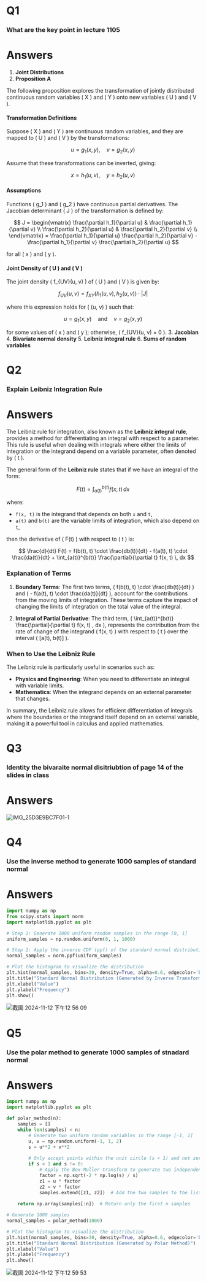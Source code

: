 # Q1
### What are the key point in lecture 1105

# Answers

1. **Joint Distributions**
2. **Proposition A**

The following proposition explores the transformation of jointly distributed continuous random variables \( X \) and \( Y \) onto new variables \( U \) and \( V \).

#### Transformation Definitions

Suppose \( X \) and \( Y \) are continuous random variables, and they are mapped to \( U \) and \( V \) by the transformations:

$$
u = g_1(x, y), \quad v = g_2(x, y)
$$

Assume that these transformations can be inverted, giving:

$$
x = h_1(u, v), \quad y = h_2(u, v)
$$

#### Assumptions

Functions \( g_1 \) and \( g_2 \) have continuous partial derivatives.
The Jacobian determinant \( J \) of the transformation is defined by:

$$
   J = \begin{vmatrix}
       \frac{\partial h_1}{\partial u} & \frac{\partial h_1}{\partial v} \\
       \frac{\partial h_2}{\partial u} & \frac{\partial h_2}{\partial v} \\
       \end{vmatrix} = \frac{\partial h_1}{\partial u} \frac{\partial h_2}{\partial v} - \frac{\partial h_1}{\partial v} \frac{\partial h_2}{\partial u}
$$

   for all \( x \) and \( y \).

#### Joint Density of \( U \) and \( V \)

The joint density \( f_{UV}(u, v) \) of \( U \) and \( V \) is given by:

$$
f_{UV}(u, v) = f_{XY}\big(h_1(u, v), h_2(u, v)\big) \cdot |J|
$$

where this expression holds for \( (u, v) \) such that:

$$
u = g_1(x, y) \quad \text{and} \quad v = g_2(x, y)
$$

for some values of \( x \) and \( y \); otherwise, \( f_{UV}(u, v) = 0 \).
3. **Jacobian** 
4. **Bivariate normal density**
5. **Leibniz integral rule**
6. **Sums of random variables**


# Q2

### Explain Leibniz Integration Rule

# Answers

The Leibniz rule for integration, also known as the **Leibniz integral rule**, provides a method for differentiating an integral with respect to a parameter. This rule is useful when dealing with integrals where either the limits of integration or the integrand depend on a variable parameter, often denoted by \( t \).

The general form of the **Leibniz rule** states that if we have an integral of the form:

$$
F(t) = \int_{a(t)}^{b(t)} f(x, t) \, dx
$$

where:
- `f(x, t)` is the integrand that depends on both `x` and `t`,
- `a(t)` and `b(t)` are the variable limits of integration, which also depend on `t`,

then the derivative of \( F(t) \) with respect to \( t \) is:

$$
\frac{d}{dt} F(t) = f(b(t), t) \cdot \frac{db(t)}{dt} - f(a(t), t) \cdot \frac{da(t)}{dt} + \int_{a(t)}^{b(t)} \frac{\partial}{\partial t} f(x, t) \, dx
$$

### Explanation of Terms

1. **Boundary Terms**: The first two terms, \( f(b(t), t) \cdot \frac{db(t)}{dt} \) and \( - f(a(t), t) \cdot \frac{da(t)}{dt} \), account for the contributions from the moving limits of integration. These terms capture the impact of changing the limits of integration on the total value of the integral.

2. **Integral of Partial Derivative**: The third term, \( \int_{a(t)}^{b(t)} \frac{\partial}{\partial t} f(x, t) \, dx \), represents the contribution from the rate of change of the integrand \( f(x, t) \) with respect to \( t \) over the interval \( [a(t), b(t)] \).

### When to Use the Leibniz Rule

The Leibniz rule is particularly useful in scenarios such as:
- **Physics and Engineering**: When you need to differentiate an integral with variable limits.
- **Mathematics**: When the integrand depends on an external parameter that changes.

In summary, the Leibniz rule allows for efficient differentiation of integrals where the boundaries or the integrand itself depend on an external variable, making it a powerful tool in calculus and applied mathematics.

# Q3
### Identity the bivaraite normal disitriubtion of page 14 of the slides in class

# Answers
![IMG_25D3E9BC7F01-1](https://github.com/user-attachments/assets/3c8c6349-be0c-4104-9593-3cbf70ce08c0)


# Q4 
### Use the inverse method to generate 1000 samples of standard normal

# Answers
```python
import numpy as np
from scipy.stats import norm
import matplotlib.pyplot as plt

# Step 1: Generate 1000 uniform random samples in the range [0, 1]
uniform_samples = np.random.uniform(0, 1, 1000)

# Step 2: Apply the inverse CDF (ppf) of the standard normal distribution
normal_samples = norm.ppf(uniform_samples)

# Plot the histogram to visualize the distribution
plt.hist(normal_samples, bins=30, density=True, alpha=0.6, edgecolor='black')
plt.title("Standard Normal Distribution (Generated by Inverse Transform)")
plt.xlabel("Value")
plt.ylabel("Frequency")
plt.show()
```
![截圖 2024-11-12 下午12 56 09](https://github.com/user-attachments/assets/00cd561b-0c47-464f-8019-8af943c5c761)


# Q5
### Use the polar method to generate 1000 samples of stnadard normal

# Answers
```python
import numpy as np
import matplotlib.pyplot as plt

def polar_method(n):
    samples = []
    while len(samples) < n:
        # Generate two uniform random variables in the range [-1, 1]
        u, v = np.random.uniform(-1, 1, 2)
        s = u**2 + v**2
        
        # Only accept points within the unit circle (s < 1) and not zero (s != 0)
        if s < 1 and s != 0:
            # Apply the Box-Muller transform to generate two independent standard normal samples
            factor = np.sqrt(-2 * np.log(s) / s)
            z1 = u * factor
            z2 = v * factor
            samples.extend([z1, z2])  # Add the two samples to the list
    
    return np.array(samples[:n])  # Return only the first n samples

# Generate 1000 samples
normal_samples = polar_method(1000)

# Plot the histogram to visualize the distribution
plt.hist(normal_samples, bins=30, density=True, alpha=0.6, edgecolor='black')
plt.title("Standard Normal Distribution (Generated by Polar Method)")
plt.xlabel("Value")
plt.ylabel("Frequency")
plt.show()
```
![截圖 2024-11-12 下午12 59 53](https://github.com/user-attachments/assets/6e2a11a7-04f1-4ea6-bd4a-4bbba3229a6b)
